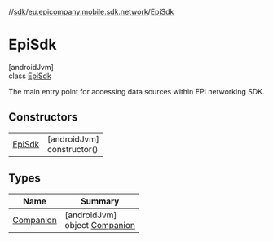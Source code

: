 //[sdk](../../../index.md)/[eu.epicompany.mobile.sdk.network](../index.md)/[EpiSdk](index.md)

# EpiSdk

[androidJvm]\
class [EpiSdk](index.md)

The main entry point for accessing data sources within EPI networking SDK.

## Constructors

| | |
|---|---|
| [EpiSdk](-epi-sdk.md) | [androidJvm]<br>constructor() |

## Types

| Name | Summary |
|---|---|
| [Companion](-companion/index.md) | [androidJvm]<br>object [Companion](-companion/index.md) |
